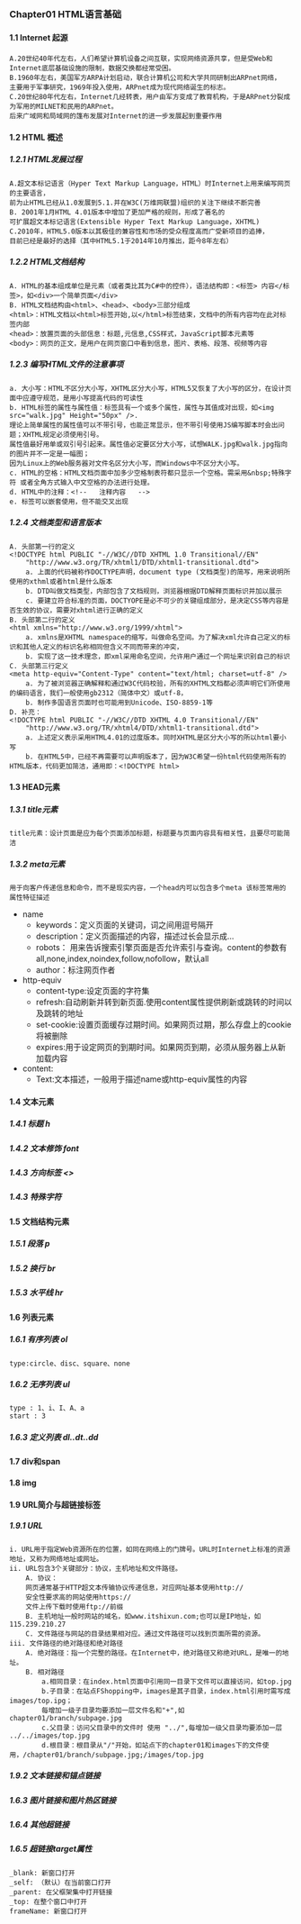 ### Chapter01 HTML语言基础

#### 1.1 Internet 起源
	A.20世纪40年代左右，人们希望计算机设备之间互联，实现网络资源共享，但是受Web和Internet底层基础设施的限制，数据交换都经常受困。
	B.1960年左右，美国军方ARPA计划启动，联合计算机公司和大学共同研制出ARPnet网络，
	主要用于军事研究，1969年投入使用，ARPnet成为现代网络诞生的标志。
	C.20世纪80年代左右，Internet几经转表，用户由军方变成了教育机构，于是ARPnet分裂成为军用的MILNET和民用的ARPnet。
	后来广域网和局域网的篷布发展对Internet的进一步发展起到重要作用

#### 1.2 HTML 概述
##### 1.2.1 HTML发展过程
	A.超文本标记语言（Hyper Text Markup Language，HTML）时Internet上用来编写网页的主要语言，
	前为止HTML已经从1.0发展到5.1.并在W3C(万维网联盟)组织的关注下继续不断完善
	B. 2001年1月HTML 4.01版本中增加了更加严格的规则，形成了著名的
	可扩展超文本标记语言(Extensible Hyper Text Markup Language，XHTML)
	C.2010年，HTML5.0版本以其极佳的兼容性和市场的受众程度高而广受新项目的追捧，
	目前已经是最好的选择（其中HTML5.1于2014年10月推出，距今8年左右）

##### 1.2.2 HTML文档结构
    A. HTML的基本组成单位是元素（或者类比其为C#中的控件），语法结构即：<标签> 内容</标签>，如<div>一个简单页面</div>
    B. HTML文档结构由<html>、<head>、<body>三部分组成
	<html>：HTML文档以<html>标签开始,以</html>标签结束，文档中的所有内容均在此对标签内部
	<head>：放置页面的头部信息：标题,元信息,CSS样式，JavaScript脚本元素等
	<body>：网页的正文，是用户在网页窗口中看到信息，图片、表格、段落、视频等内容

##### 1.2.3 编写HTML文件的注意事项
	a. 大小写：HTML不区分大小写，XHTML区分大小写，HTML5又恢复了大小写的区分，在设计页面中应遵守规范，是用小写提高代码的可读性
	b. HTML标签的属性与属性值：标签具有一个或多个属性，属性与其值成对出现，如<img src="walk.jpg" Height="50px" />.
	理论上简单属性的属性值可以不带引号，也能正常显示，但不带引号使用JS编写脚本时会出问题；XHTML规定必须使用引号。
	属性值最好用单或双引号引起来。属性值必定要区分大小写，试想WALK.jpg和walk.jpg指向的图片并不一定是一幅图；
	因为Linux上的Web服务器对文件名区分大小写，而Windows中不区分大小写。
	c. HTML的空格：HTML文档页面中加多少空格制表符都只显示一个空格。需采用&nbsp;特殊字符 或者全角方式输入中文空格的办法进行处理。
	d. HTML中的注释：<!--   注释内容   -->
	e. 标签可以嵌套使用，但不能交叉出现

##### 1.2.4 文档类型和语言版本
	A. 头部第一行的定义
	<!DOCTYPE html PUBLIC "-//W3C//DTD XHTML 1.0 Transitional//EN" 
		"http://www.w3.org/TR/xhtml1/DTD/xhtml1-transitional.dtd">
		a. 上面的代码被称作DOCTYPE声明，document type (文档类型)的简写，用来说明所使用的xthml或者html是什么版本
		b. DTD叫做文档类型，内部包含了文档规则，浏览器根据DTD解释页面标识并加以展示
		c. 要建立符合标准的页面，DOCTYOPE是必不可少的关键组成部分，是决定CSS等内容是否生效的协议，需要对xhtml进行正确的定义
	B. 头部第二行的定义
	<html xmlns="http://www.w3.org/1999/xhtml">
		a. xmlns是XHTML namespace的缩写，叫做命名空间。为了解决xml允许自己定义的标识和其他人定义的标识名称相同但含义不同而带来的冲突，
		b. 实现了这一技术理念，即xml采用命名空间，允许用户通过一个网址来识别自己的标识
	C. 头部第三行定义
	<meta http-equiv="Content-Type" content="text/html; charset=utf-8" />
		a. 为了被浏览器正确解释和通过W3C代码校验，所有的XHTML文档都必须声明它们所使用的编码语言，我们一般使用gb2312（简体中文）或utf-8，
		b. 制作多国语言页面时也可能用到Unicode、ISO-8859-1等
	D. 补充：
	<!DOCTYPE html PUBLIC "-//W3C//DTD XHTML 4.0 Transitional//EN" 
		"http://www.w3.org/TR/xhtml4/DTD/xhtml1-transitional.dtd">
		a. 上述定义表示采用HTML4.01的过度版本。同时XHTML是区分大小写的所以html要小写
		b. 在HTML5中，已经不再需要可以声明版本了，因为W3C希望一份html代码使用所有的HTML版本，代码更加简洁，通用即：<!DOCTYPE html>

#### 1.3 HEAD元素
##### 1.3.1 title元素
    title元素：设计页面是应为每个页面添加标题，标题要与页面内容具有相关性，且要尽可能简洁
##### 1.3.2 meta元素
    用于向客户传递信息和命令，而不是现实内容，一个head内可以包含多个meta 该标签常用的属性特征描述
* name
    * keywords：定义页面的关键词，词之间用逗号隔开
    * description：定义页面描述的内容，描述过长会显示成...
    * robots： 用来告诉搜索引擎页面是否允许索引与查询。content的参数有all,none,index,noindex,follow,nofollow，默认all
    * author：标注网页作者
* http-equiv
    * content-type:设定页面的字符集
    * refresh:自动刷新并转到新页面.使用content属性提供刷新或跳转的时间以及跳转的地址
    * set-cookie:设置页面缓存过期时间。如果网页过期，那么存盘上的cookie将被删除
    * expires:用于设定网页的到期时间。如果网页到期，必须从服务器上从新加载内容
* content:
    * Text:文本描述，一般用于描述name或http-equiv属性的内容

#### 1.4 文本元素
##### 1.4.1 标题 h
##### 1.4.2 文本修饰 font
##### 1.4.3 方向标签 <dbo><>
##### 1.4.3 特殊字符

#### 1.5 文档结构元素
##### 1.5.1 段落 p
##### 1.5.2 换行 br
##### 1.5.3 水平线 hr

#### 1.6 列表元素
##### 1.6.1 有序列表 ol
	type:circle、disc、square、none
##### 1.6.2 无序列表 ul
	type : 1、i、I、A、a
	start : 3
##### 1.6.3 定义列表 dl..dt..dd

#### 1.7 div和span
#### 1.8 img

#### 1.9 URL简介与超链接标签
##### 1.9.1 URL
	i. URL用于指定Web资源所在的位置，如同在网络上的门牌号。URL时Internet上标准的资源地址，又称为网络地址或网址。
	ii. URL包含3个关键部分：协议，主机地址和文件路径。		
		A. 协议：
		网页通常基于HTTP超文本传输协议传递信息，对应网址基本使用http://
		安全性要求高的网站使用https://
		文件上传下载时使用ftp://前缀
		B. 主机地址一般时网站的域名，如www.itshixun.com;也可以是IP地址，如115.239.210.27
		C. 文件路径与网站的目录结果相对应。通过文件路径可以找到页面所需的资源。
	iii. 文件路径的绝对路径和绝对路径
		A. 绝对路径：指一个完整的路径。在Internet中，绝对路径又称绝对URL，是唯一的地址。
		B. 相对路径
			a.相同目录：在index.html页面中引用同一目录下文件可以直接访问，如top.jpg
			b.子目录：在站点FShopping中，images是其子目录，index.html引用时需写成 images/top.ipg；
			每增加一级子目录均要添加一层文件名和"+",如chapter01/branch/subpage.jpg
			c.父目录：访问父目录中的文件时 使用 "../",每增加一级父目录均要添加一层 ../../images/top.jpg
			d.根目录：根目录从"/"开始，如站点下的chapter01和images下的文件使用，/chapter01/branch/subpage.jpg;/images/top.jpg

##### 1.9.2 文本链接和锚点链接
##### 1.6.3 图片链接和图片热区链接
##### 1.6.4 其他超链接
##### 1.6.5 超链接target属性
	_blank: 新窗口打开
	_self: （默认）在当前窗口打开
	_parent: 在父框架集中打开链接
	_top: 在整个窗口中打开
	frameName: 新窗口打开

